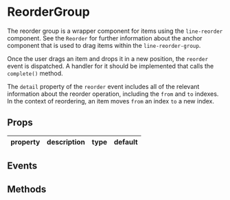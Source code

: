 # ReorderGroup

The reorder group is a wrapper component for items using the `line-reorder` component. See the `Reorder` for further information about the anchor component that is used to drag items within the `line-reorder-group`.

Once the user drags an item and drops it in a new position, the `reorder` event is dispatched. A handler for it should be implemented that calls the `complete()` method.

The `detail` property of the `reorder` event includes all of the relevant information about the reorder operation, including the `from` and `to` indexes. In the context of reordering, an item moves `from` an index `to` a new index.

## Props

| property | description | type | default |
|----------|-------------|------|---------|

## Events

## Methods
